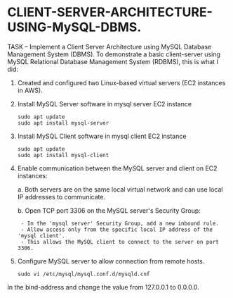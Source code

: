 # CLIENT-SERVER-ARCHITECTURE-USING-MySQL-DBMS.

TASK – Implement a Client Server Architecture using MySQL Database Management System (DBMS).
To demonstrate a basic client-server using MySQL Relational Database Management System (RDBMS), this is what I did:

1. Created and configured two Linux-based virtual servers (EC2 instances in AWS).


2. Install MySQL Server software in mysql server EC2 instance
    ```shell
    sudo apt update
    sudo apt install mysql-server
    
3. Install MySQL Client software in mysql client EC2 instance
    ```shell
    sudo apt update
    sudo apt install mysql-client
    
4. Enable communication between the MySQL server and client on EC2 instances:
    
    a. Both servers are on the same local virtual network and can use local IP addresses to communicate.

    b. Open TCP port 3306 on the MySQL server's Security Group:
    
        - In the 'mysql server' Security Group, add a new inbound rule.
        - Allow access only from the specific local IP address of the 'mysql client'.
        - This allows the MySQL client to connect to the server on port 3306.

5. Configure MySQL server to allow connection from remote hosts.
    ```shell
    sudo vi /etc/mysql/mysql.conf.d/mysqld.cnf
   
  In the bind-address and change the value from 127.0.0.1 to 0.0.0.0.
